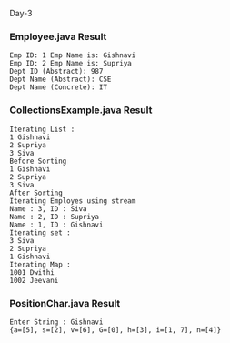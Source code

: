 Day-3
### Employee.java Result
	Emp ID: 1 Emp Name is: Gishnavi
	Emp ID: 2 Emp Name is: Supriya
	Dept ID (Abstract): 987
	Dept Name (Abstract): CSE
	Dept Name (Concrete): IT
	
### CollectionsExample.java Result
	Iterating List :
	1 Gishnavi
	2 Supriya
	3 Siva
	Before Sorting 
	1 Gishnavi
	2 Supriya
	3 Siva
	After Sorting 
	Iterating Employes using stream
	Name : 3, ID : Siva
	Name : 2, ID : Supriya
	Name : 1, ID : Gishnavi
	Iterating set :
	3 Siva
	2 Supriya
	1 Gishnavi
	Iterating Map :
	1001 Dwithi
	1002 Jeevani
### PositionChar.java Result
	Enter String : Gishnavi
	{a=[5], s=[2], v=[6], G=[0], h=[3], i=[1, 7], n=[4]}
